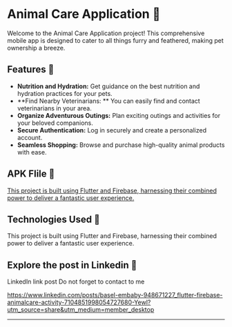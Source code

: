 # Animal Care Application 🐾

Welcome to the Animal Care Application project! This comprehensive mobile app is designed to cater to all things furry and feathered, making pet ownership a breeze. 

## Features 📱

- **Nutrition and Hydration:** Get guidance on the best nutrition and hydration practices for your pets.
- **Find Nearby Veterinarians: ** You can easily find and contact veterinarians in your area.
- **Organize Adventurous Outings:** Plan exciting outings and activities for your beloved companions.
- **Secure Authentication:** Log in securely and create a personalized account.
- **Seamless Shopping:** Browse and purchase high-quality animal products with ease.

## APK Flile 🔧

[This project is built using Flutter and Firebase, harnessing their combined power to deliver a fantastic user experience.
](https://drive.google.com/drive/folders/1CiCiV_zowFAIgShgF7HZdsdGwOw0_-d3?usp=drive_link)
## Technologies Used 🔧

This project is built using Flutter and Firebase, harnessing their combined power to deliver a fantastic user experience.

## Explore the post in Linkedin 🚀

LinkedIn link post 
Do not forget to contact to me 

https://www.linkedin.com/posts/basel-embaby-948671227_flutter-firebase-animalcare-activity-7104851998054727680-Yewl?utm_source=share&utm_medium=member_desktop
<hr>
